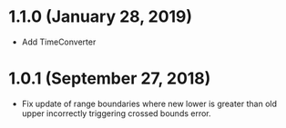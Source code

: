 # 1.1.0 (January 28, 2019)

* Add TimeConverter

# 1.0.1 (September 27, 2018)

* Fix update of range boundaries where new lower is greater than old upper incorrectly triggering crossed bounds error.
